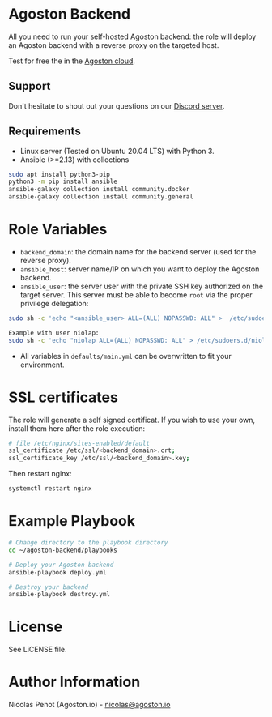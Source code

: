 # Agoston Backend

All you need to run your self-hosted Agoston backend: the role
will deploy an Agoston backend with a reverse proxy on the targeted host.

Test for free the in the [Agoston cloud](https://agoston.io).

## Support

Don't hesitate to shout out your questions on our [Discord server](https://discord.com/channels/1027572174468415620/1027572175139504191).

## Requirements

- Linux server (Tested on Ubuntu 20.04 LTS) with Python 3.
- Ansible (>=2.13) with collections

```bash
sudo apt install python3-pip
python3 -m pip install ansible
ansible-galaxy collection install community.docker
ansible-galaxy collection install community.general
```

# Role Variables

- `backend_domain`: the domain name for the backend server (used for the reverse proxy).
- `ansible_host`: server name/IP on which you want to deploy the Agoston backend.
- `ansible_user`: the server user with the private SSH key authorized on the target server.
This server must be able to become `root` via the proper privilege delegation:

```bash
sudo sh -c 'echo "<ansible_user> ALL=(ALL) NOPASSWD: ALL" >  /etc/sudoers.d/<ansible_user>'

Example with user niolap:
sudo sh -c 'echo "niolap ALL=(ALL) NOPASSWD: ALL" > /etc/sudoers.d/niolap'
```
- All variables in `defaults/main.yml` can be overwritten to fit your environment.

# SSL certificates

The role will generate a self signed certificat. If you wish to use your own,
install them here after the role execution:

```bash
# file /etc/nginx/sites-enabled/default
ssl_certificate /etc/ssl/<backend_domain>.crt;
ssl_certificate_key /etc/ssl/<backend_domain>.key;
```

Then restart nginx:

```bash
systemctl restart nginx
```

# Example Playbook

```bash
# Change directory to the playbook directory
cd ~/agoston-backend/playbooks

# Deploy your Agoston backend
ansible-playbook deploy.yml

# Destroy your backend
ansible-playbook destroy.yml
```

# License

See LiCENSE file.

# Author Information

Nicolas Penot (Agoston.io) - nicolas@agoston.io
